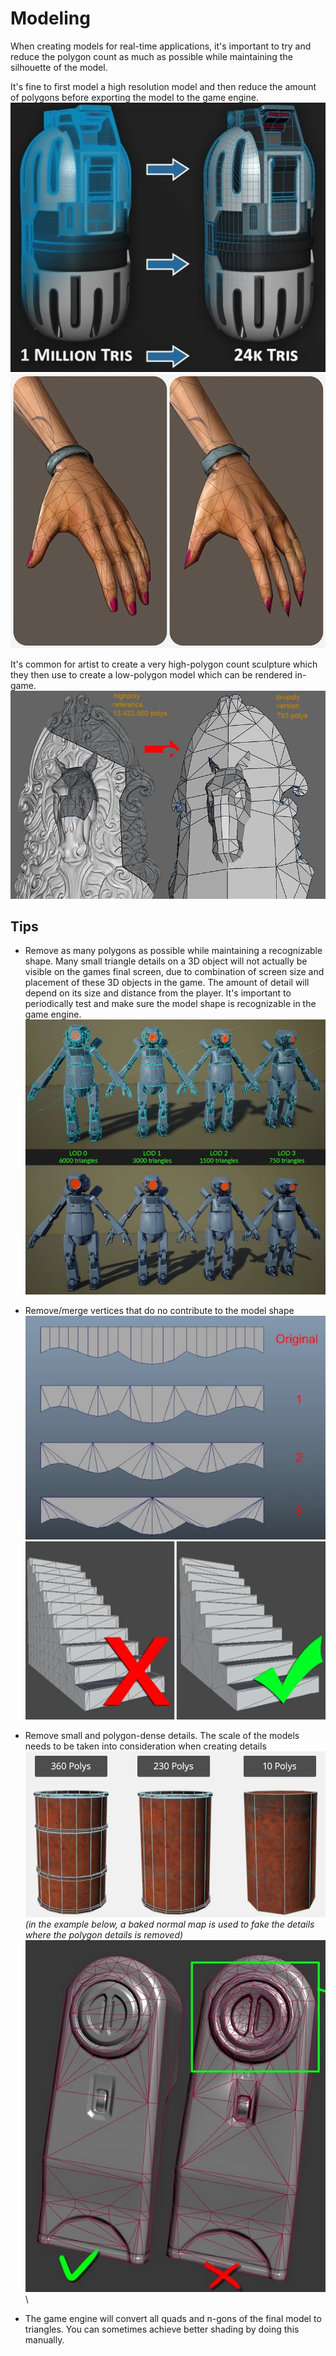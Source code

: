# Modeling

When creating models for real-time applications, it's important to try and reduce the polygon count as much as possible while maintaining the silhouette of the model.

It's fine to first model a high resolution model and then reduce the amount of polygons before exporting the model to the game engine. 
![](../../assets/high_to_low.webp)
![](../../assets/hand.webp)

It's common for artist to create a very high-polygon count sculpture which they then use to create a low-polygon model which can be rendered in-game.
![](../../assets/retopo.webp)

## Tips

- Remove as many polygons as possible while maintaining a recognizable shape. Many small triangle details on a 3D object will not actually be visible on the games final screen, due to combination of screen size and placement of these 3D objects in the game. The amount of detail will depend on its size and distance from the player. It's important to periodically test and make sure the model shape is recognizable in the game engine. ![](../../assets/lods.webp)
- Remove/merge vertices that do no contribute to the model shape ![](../../assets/reduce.webp) ![](../../assets/stairs.webp)
- Remove small and polygon-dense details. The scale of the models needs to be taken into consideration when creating details
![](../../assets/poly_reduction.webp)  _(in the example below, a baked normal map is used to fake the details where the polygon details is removed)_ \
![](../../assets/triangle_density.webp)\

- The game engine will convert all quads and n-gons of the final model to triangles. You can sometimes achieve better shading by doing this manually.